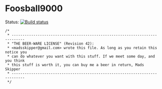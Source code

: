 # Foosball9000

Status: [![Build status](https://ci.appveyor.com/api/projects/status/7p9m18gsfji9d1ik/branch/master?svg=true)](https://github.com/Mech0z/Foosball9000)


    /*
     * ----------------------------------------------------------------------------
     * "THE BEER-WARE LICENSE" (Revision 42):
     * <madsskipper@gmail.com> wrote this file. As long as you retain this notice you
     * can do whatever you want with this stuff. If we meet some day, and you think
     * this stuff is worth it, you can buy me a beer in return, Mads Skipper
     * ----------------------------------------------------------------------------
     */ 
